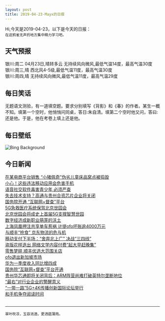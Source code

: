 ```yaml
---
layout: post
title: 2019-04-23-Mayx的日报
---
```


Hi,今天是2019-04-23，以下是今天的日报：<br><small>
在这鸦雀无声的地方集中精力学习吧。</small><!--more-->
## 天气预报
银川:周二 04月23日,晴转多云 无持续风向微风,最低气温14度，最高气温30度<br>银川:周三,晴 西北风4-5级,最低气温11度，最高气温30度<br>银川:周四,晴 无持续风向微风,最低气温11度，最高气温29度
## 每日笑话
无题语文测验，有一道填空题。要求分别填写《背影》和《春》的作者。某生一概不知。填第一个空时，他悄悄问同桌，答日:朱自清。填第二个空时他又问，答曰:还是他。于是，他在考卷上填上还是他。
## 每日壁纸
![Bing Background](https://cn.bing.com/th?id=OHR.LaysanAlbatross_EN-US7136581271_1920x1080.jpg&rf=LaDigue_1920x1080.jpg&pid=hp "Laysan albatross chick on Midway Atoll, Hawaiian Leeward Islands (© Jaymi Heimbuch/Minden Pictures)")
## 今日新闻

[在某电商平台销售 “小猪佩奇”伪劣儿童床品窝点被捣毁](http://it.people.com.cn/n1/2019/0423/c1009-31043942.html)   
[小心！这些违法移动应用会危害手机](http://it.people.com.cn/n1/2019/0423/c1009-31043987.html)   
[语音社交软件毒害青少年 必须严查](http://it.people.com.cn/n1/2019/0423/c1009-31044150.html)   
[失去技术支持？高通与贵州合资芯片企业将关闭](http://it.people.com.cn/n1/2019/0423/c1009-31044245.html)   
[国务院开通 “互联网+督查”平台](http://it.people.com.cn/n1/2019/0423/c1009-31044008.html)   
[5G急救医疗系统保驾北京世园会](http://it.people.com.cn/n1/2019/0423/c1009-31043992.html)   
[北京世园会将成史上首届5G支撑智慧世园](http://it.people.com.cn/n1/2019/0423/c1009-31043989.html)   
[数字经济成新职业萌芽的沃土](http://it.people.com.cn/n1/2019/0423/c1009-31043984.html)   
[上海凤凰押注共享单车惹祸 计提ofo坏账逾4000万元](http://it.people.com.cn/n1/2019/0423/c1009-31044187.html)   
[与顺丰“抢食” 京东物流的危与机](http://it.people.com.cn/n1/2019/0423/c1009-31044114.html)   
[移动支付下半场：“舍弃北上广” 决战“三四线”](http://it.people.com.cn/n1/2019/0423/c1009-31044165.html)   
[盗版花样迭出 网络文学内容付费“起大早赶晚集”](http://it.people.com.cn/n1/2019/0423/c1009-31044129.html)   
[零售梦碎 顺丰优选大范围关店](http://it.people.com.cn/n1/2019/0423/c1009-31044361.html)   
[ofo退出新加坡市场](http://it.people.com.cn/n1/2019/0423/c1009-31044315.html)   
[华为一季度收入同比增四成](http://it.people.com.cn/n1/2019/0423/c1009-31044311.html)   
[国务院“互联网+督查”平台开通](http://it.people.com.cn/n1/2019/0423/c1009-31044243.html)   
[贵州华芯通即将关闭背后：ARM阵营尚难打破英特尔垄断地位](http://it.people.com.cn/n1/2019/0423/c1009-31044227.html)   
[“最右”对行业企业的警醒意义](http://it.people.com.cn/n1/2019/0423/c1009-31044113.html)   
[“一带一路”5G+4K传播创新国际论坛举行](http://it.people.com.cn/n1/2019/0423/c1009-31044048.html)   
[和手机争夺阅读时间](http://it.people.com.cn/n1/2019/0423/c1009-31044015.html)   
<br />

***

<small>翠叶吹凉，玉容消酒，更洒菇蒲雨。</small>
